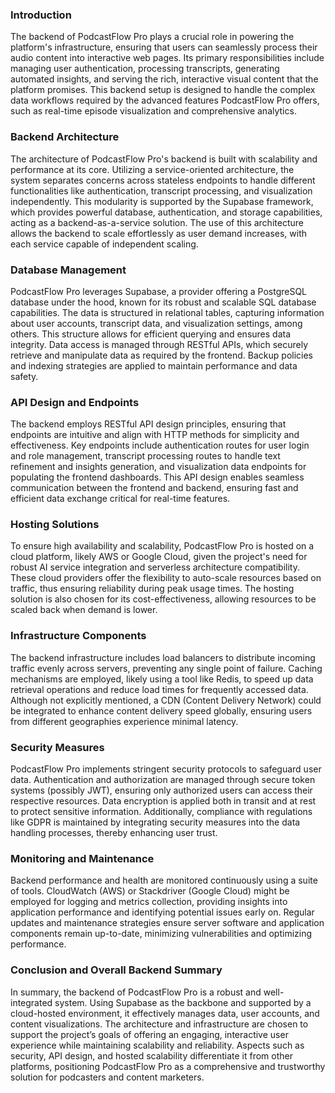 ### Introduction

The backend of PodcastFlow Pro plays a crucial role in powering the platform's infrastructure, ensuring that users can seamlessly process their audio content into interactive web pages. Its primary responsibilities include managing user authentication, processing transcripts, generating automated insights, and serving the rich, interactive visual content that the platform promises. This backend setup is designed to handle the complex data workflows required by the advanced features PodcastFlow Pro offers, such as real-time episode visualization and comprehensive analytics.

### Backend Architecture

The architecture of PodcastFlow Pro's backend is built with scalability and performance at its core. Utilizing a service-oriented architecture, the system separates concerns across stateless endpoints to handle different functionalities like authentication, transcript processing, and visualization independently. This modularity is supported by the Supabase framework, which provides powerful database, authentication, and storage capabilities, acting as a backend-as-a-service solution. The use of this architecture allows the backend to scale effortlessly as user demand increases, with each service capable of independent scaling.

### Database Management

PodcastFlow Pro leverages Supabase, a provider offering a PostgreSQL database under the hood, known for its robust and scalable SQL database capabilities. The data is structured in relational tables, capturing information about user accounts, transcript data, and visualization settings, among others. This structure allows for efficient querying and ensures data integrity. Data access is managed through RESTful APIs, which securely retrieve and manipulate data as required by the frontend. Backup policies and indexing strategies are applied to maintain performance and data safety.

### API Design and Endpoints

The backend employs RESTful API design principles, ensuring that endpoints are intuitive and align with HTTP methods for simplicity and effectiveness. Key endpoints include authentication routes for user login and role management, transcript processing routes to handle text refinement and insights generation, and visualization data endpoints for populating the frontend dashboards. This API design enables seamless communication between the frontend and backend, ensuring fast and efficient data exchange critical for real-time features.

### Hosting Solutions

To ensure high availability and scalability, PodcastFlow Pro is hosted on a cloud platform, likely AWS or Google Cloud, given the project's need for robust AI service integration and serverless architecture compatibility. These cloud providers offer the flexibility to auto-scale resources based on traffic, thus ensuring reliability during peak usage times. The hosting solution is also chosen for its cost-effectiveness, allowing resources to be scaled back when demand is lower.

### Infrastructure Components

The backend infrastructure includes load balancers to distribute incoming traffic evenly across servers, preventing any single point of failure. Caching mechanisms are employed, likely using a tool like Redis, to speed up data retrieval operations and reduce load times for frequently accessed data. Although not explicitly mentioned, a CDN (Content Delivery Network) could be integrated to enhance content delivery speed globally, ensuring users from different geographies experience minimal latency.

### Security Measures

PodcastFlow Pro implements stringent security protocols to safeguard user data. Authentication and authorization are managed through secure token systems (possibly JWT), ensuring only authorized users can access their respective resources. Data encryption is applied both in transit and at rest to protect sensitive information. Additionally, compliance with regulations like GDPR is maintained by integrating security measures into the data handling processes, thereby enhancing user trust.

### Monitoring and Maintenance

Backend performance and health are monitored continuously using a suite of tools. CloudWatch (AWS) or Stackdriver (Google Cloud) might be employed for logging and metrics collection, providing insights into application performance and identifying potential issues early on. Regular updates and maintenance strategies ensure server software and application components remain up-to-date, minimizing vulnerabilities and optimizing performance.

### Conclusion and Overall Backend Summary

In summary, the backend of PodcastFlow Pro is a robust and well-integrated system. Using Supabase as the backbone and supported by a cloud-hosted environment, it effectively manages data, user accounts, and content visualizations. The architecture and infrastructure are chosen to support the project’s goals of offering an engaging, interactive user experience while maintaining scalability and reliability. Aspects such as security, API design, and hosted scalability differentiate it from other platforms, positioning PodcastFlow Pro as a comprehensive and trustworthy solution for podcasters and content marketers.
